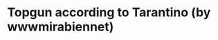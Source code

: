 <!--
id: 27283665733
link: http://tumblr.atmos.org/post/27283665733/topgun-according-to-tarantino-by-wwwmirabiennet
slug: topgun-according-to-tarantino-by-wwwmirabiennet
date: Sun Jul 15 2012 14:46:05 GMT-0700 (PDT)
publish: 2012-07-015
tags: 
title: Topgun according to Tarantino (by wwwmirabiennet)
-->


Topgun according to Tarantino (by wwwmirabiennet)
=================================================



